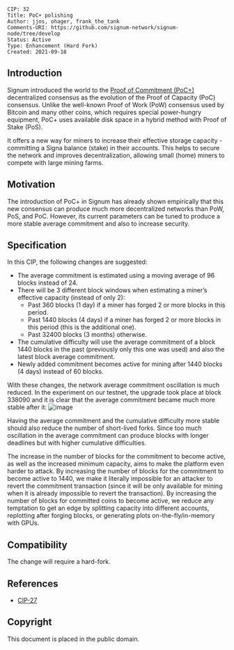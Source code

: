     CIP: 32
    Title: PoC+ polishing
    Author: jjos, ohager, frank_the_tank
    Comments-URI: https://github.com/signum-network/signum-node/tree/develop
    Status: Active
    Type: Enhancement (Hard Fork)
    Created: 2021-09-18

## Introduction

Signum introduced the world to the [Proof of Commitment (PoC+)](cip-0027.md) decentralized consensus as the evolution of the Proof of Capacity (PoC) consensus. Unlike the well-known Proof of Work (PoW) consensus used by Bitcoin and many other coins, which requires special power-hungry equipment, PoC+ uses available disk space in a hybrid method with Proof of Stake (PoS).

It offers a new way for miners to increase their effective storage capacity - committing a Signa balance (stake) in their accounts. This helps to secure the network and improves decentralization, allowing small (home) miners to compete with large mining farms.

## Motivation

The introduction of PoC+ in Signum has already shown empirically that this new consensus can produce much more decentralized networks than PoW, PoS, and PoC. However, its current parameters can be tuned to produce a more stable average commitment and also to increase security.

## Specification

In this CIP, the following changes are suggested:
 - The average commitment is estimated using a moving average of 96 blocks instead of 24.
 - There will be 3 different block windows when estimating a miner’s effective capacity (instead of only 2):
    - Past 360 blocks (1 day) if a miner has forged 2 or more blocks in this period.
    - Past 1440 blocks (4 days) if a miner has forged 2 or more blocks in this period (this is the additional one).
    - Past 32400 blocks (3 months) otherwise.
 - The cumulative difficulty will use the average commitment of a block 1440 blocks in the past (previously only this one was used) and also the latest block average commitment.
 - Newly added commitment becomes active for mining after 1440 blocks (4 days) instead of 60 blocks.

With these changes, the network average commitment oscillation is much reduced. In the experiment on our testnet, the upgrade took place at block 338090 and it is clear that the average commitment became much more stable after it:
![image](https://user-images.githubusercontent.com/31958515/135721058-955f1cc8-4a8f-4704-a4d5-8ddadef2f482.png)


Having the average commitment and the cumulative difficulty more stable should also reduce the number of short-lived forks. Since too much oscillation in the average commitment can produce blocks with longer deadlines but with higher cumulative difficulties.

The increase in the number of blocks for the commitment to become active, as well as the increased minimum capacity, aims to make the platform even harder to attack. By increasing the number of blocks for the commitment to become active to 1440, we make it literally impossible for an attacker to revert the commitment transaction (since it will be only available for mining when it is already impossible to revert the transaction).
By increasing the number of blocks for committed coins to become active, we reduce any temptation to get an edge by splitting capacity into different accounts, replotting after forging blocks, or generating plots on-the-fly/in-memory with GPUs.

## Compatibility

The change will require a hard-fork.

## References
* [CIP-27](cip-0027.md)

## Copyright

This document is placed in the public domain.
